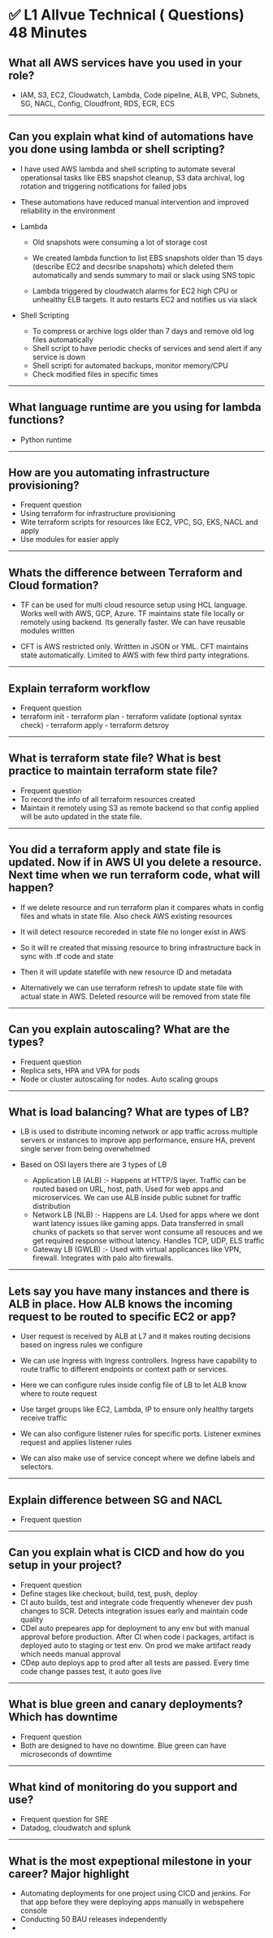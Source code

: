 # ✅ L1 Allvue Technical ( Questions) 48 Minutes

What all AWS services have you used in your role?
-
- IAM, S3, EC2, Cloudwatch, Lambda, Code pipeline, ALB, VPC, Subnets, SG, NACL, Config, Cloudfront, RDS, ECR, ECS

------------------------------------------------------

Can you explain what kind of automations have you done using lambda or shell scripting?
-
- I have used AWS lambda and shell scripting to automate several operationsal tasks like EBS snapshot cleanup, S3 data archival, log rotation and triggering notifications for failed jobs
- These automations have reduced manual intervention and improved reliability in the environment

- Lambda
  - Old snapshots were consuming a lot of storage cost
  - We created lambda function to list EBS snapshots older than 15 days (describe EC2 and decsribe snapshots) which deleted them automatically and sends summary to mail or slack using SNS topic
 
  - Lambda triggered by cloudwatch alarms for EC2 high CPU or unhealthy ELB targets. It auto restarts EC2 and notifies us via slack
 
- Shell Scripting
  - To compress or archive logs older than 7 days and remove old log files automatically
  - Shell script to have periodic checks of services and send alert if any service is down
  - Shell scripti for automated backups, monitor memory/CPU
  - Check modified files in specific times

------------------------------------------------------

What language runtime are you using for lambda functions?
-
- Python runtime

------------------------------------------------------

How are you automating infrastructure provisioning?
-
- Frequent question
- Using terraform for infrastructure provisioning
- Wite terraform scripts for resources like EC2, VPC, SG, EKS, NACL and apply
- Use modules for easier apply

------------------------------------------------------

Whats the difference between Terraform and Cloud formation?
-
- TF can be used for multi cloud resource setup using HCL language. Works well with AWS, GCP, Azure. TF maintains state file locally or remotely using backend. Its generally faster. We can have reusable modules written

- CFT is AWS restricted only. Writtten in JSON or YML. CFT maintains state automatically. Limited to AWS with few third party integrations.

------------------------------------------------------

Explain terraform workflow
-
- Frequent question
- terraform init - terraform plan - terraform validate (optional syntax check) - terraform apply - terraform detsroy

------------------------------------------------------

What is terraform state file? What is best practice to maintain terraform state file?
-
- Frequent question
- To record the info of all terraform resources created
- Maintain it remotely using S3 as remote backend so that config applied will be auto updated in the state file.

------------------------------------------------------

You did a terraform apply and state file is updated. Now if in AWS UI you delete a resource. Next time when we run terraform code, what will happen?
-
- If we delete resource and run terraform plan it compares whats in config files and whats in state file. Also check AWS existing resources
- It will detect resource recoreded in state file no longer exist in AWS
- So it will re created that missing resource to bring infrastructure back in sync with .tf code and state
- Then it will update statefile with new resource ID and metadata

- Alternatively we can use terraform refresh to update state file with actual state in AWS. Deleted resource will be removed from state file

------------------------------------------------------

Can you explain autoscaling? What are the types?
-
- Frequent question
- Replica sets, HPA and VPA for pods
- Node or cluster autoscaling for nodes. Auto scaling groups

------------------------------------------------------

What is load balancing? What are types of LB?
-
- LB is used to distribute incoming network or app traffic across multiple servers or instances to improve app performance, ensure HA, prevent single server from being overwhelmed

- Based on OSI layers there are 3 types of LB
  - Application LB (ALB) :- Happens at HTTP/S layer. Traffic can be routed based on URL, host, path. Used for web apps and microservices. We can use ALB inside public subnet for traffic distribution
  - Network LB (NLB) :- Happens are L4. Used for apps where we dont want latency issues like gaming apps. Data transferred in small chunks of packets so that server wont consume all resouces and we get required response without latency. Handles TCP, UDP, ELS traffic
  - Gateway LB (GWLB) :- Used with virtual applicances like VPN, firewall. Integrates with palo alto firewalls.
 
------------------------------------------------------

Lets say you have many instances and there is ALB in place. How ALB knows the incoming request to be routed to specific EC2 or app?
-
- User request is received by ALB at L7 and it makes routing decisions based on ingress rules we configure
- We can use Ingress with Ingress controllers. Ingress have capability to route traffic to different endpoints or context path or services.
- Here we can configure rules inside config file of LB to let ALB know where to route request
- Use target groups like EC2, Lambda, IP to ensure only healthy targets receive traffic

- We can also configure listener rules for specific ports. Listener exmines request and applies listener rules

- We can also make use of service concept where we define labels and selectors.

------------------------------------------------------

Explain difference between SG and NACL
-
- Frequent question

------------------------------------------------------

Can you explain what is CICD and how do you setup in your project?
-
- Frequent question
- Define stages like checkout, build, test, push, deploy
- CI auto builds, test and integrate code frequently whenever dev push changes to SCR. Detects integration issues early and maintain code quality
- CDel auto prepeares app for deployment to any env but with manual approval before production. After CI when code i packages, artifact is deployed auto to staging or test env. On prod we make artifact ready which needs manual approval
- CDep auto deploys app to prod after all tests are passed. Every time code change passes test, it auto goes live

------------------------------------------------------

What is blue green and canary deployments? Which has downtime
-
- Frequent question
- Both are designed to have no downtime. Blue green can have microseconds of downtime

------------------------------------------------------

What kind of monitoring do you support and use?
-
- Frequent question for SRE
- Datadog, cloudwatch and splunk

------------------------------------------------------

What is the most expeptional milestone in your career? Major highlight
-
- Automating deployments for one project using CICD and jenkins. For that app before they were deploying apps manually in webspehere console
- Conducting 50 BAU releases independently
- 
